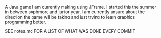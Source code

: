 A Java game I am currently making using JFrame. I started this the summer in between sophmore and junior year.
I am currently unsure about the direction the game will be taking and just trying to learn graphics programming
better. 

SEE notes.md FOR A LIST OF WHAT WAS DONE EVERY COMMIT
